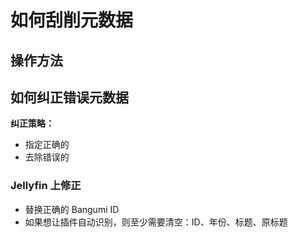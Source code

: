 # 如何刮削元数据



## 操作方法











## 如何纠正错误元数据

**纠正策略：**

- 指定正确的
- 去除错误的


### Jellyfin 上修正

- 替换正确的 Bangumi ID
- 如果想让插件自动识别，则至少需要清空：ID、年份、标题、原标题






